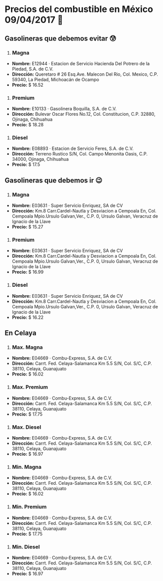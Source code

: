 # Precios del combustible en México 09/04/2017 :car:

## Gasolineras que debemos evitar :cold_sweat:
1. ### Magna
  * **Nombre:** E12944 · Estacion de Servicio Hacienda Del Potrero de la Piedad, S.A. de C.V.
  * **Dirección:** Queretaro # 26 Esq.Ave. Malecon Del Rio, Col. Mexico, C.P. 59340, La Piedad, Michoacán de Ocampo
  * **Precio:** $ 16.52

1. ### Premium
  * **Nombre:** E10133 · Gasolinera Boquilla, S.A. de C.V.
  * **Dirección:** Bulevar Oscar Flores No.12, Col. Constitucion, C.P. 32880, Ojinaga, Chihuahua
  * **Precio:** $ 18.28

1. ### Diesel
  * **Nombre:** E08893 · Estacion de Servicio Feres, S.A. de C.V.
  * **Dirección:** Terreno Rustico S/N, Col. Campo Menonita Oasis, C.P. 34000, Ojinaga, Chihuahua
  * **Precio:** $ 17.5


## Gasolineras que debemos ir :wink:
1. ### Magna
  * **Nombre:** E03631 · Super Servicio Enriquez, SA de CV
  * **Dirección:** Km.8 Carr.Cardel-Nautla y Desviacion a Cempoala En, Col. Cempoala Mpio.Ursulo Galvan,Ver., C.P. 0, Ursulo Galvan, Veracruz de Ignacio de la Llave
  * **Precio:** $ 15.27

1. ### Premium
  * **Nombre:** E03631 · Super Servicio Enriquez, SA de CV
  * **Dirección:** Km.8 Carr.Cardel-Nautla y Desviacion a Cempoala En, Col. Cempoala Mpio.Ursulo Galvan,Ver., C.P. 0, Ursulo Galvan, Veracruz de Ignacio de la Llave
  * **Precio:** $ 16.99

1. ### Diesel
  * **Nombre:** E03631 · Super Servicio Enriquez, SA de CV
  * **Dirección:** Km.8 Carr.Cardel-Nautla y Desviacion a Cempoala En, Col. Cempoala Mpio.Ursulo Galvan,Ver., C.P. 0, Ursulo Galvan, Veracruz de Ignacio de la Llave
  * **Precio:** $ 16.22


## En Celaya
1. ### Max. Magna
  * **Nombre:** E04669 · Combu-Express, S.A. de C.V.
  * **Dirección:** Carrt. Fed. Celaya-Salamanca Km 5.5 S/N, Col. S/C, C.P. 38110, Celaya, Guanajuato
  * **Precio:** $ 16.02

1. ### Max. Premium
  * **Nombre:** E04669 · Combu-Express, S.A. de C.V.
  * **Dirección:** Carrt. Fed. Celaya-Salamanca Km 5.5 S/N, Col. S/C, C.P. 38110, Celaya, Guanajuato
  * **Precio:** $ 17.75

1. ### Max. Diesel
  * **Nombre:** E04669 · Combu-Express, S.A. de C.V.
  * **Dirección:** Carrt. Fed. Celaya-Salamanca Km 5.5 S/N, Col. S/C, C.P. 38110, Celaya, Guanajuato
  * **Precio:** $ 16.97
1. ### Min. Magna
  * **Nombre:** E04669 · Combu-Express, S.A. de C.V.
  * **Dirección:** Carrt. Fed. Celaya-Salamanca Km 5.5 S/N, Col. S/C, C.P. 38110, Celaya, Guanajuato
  * **Precio:** $ 16.02

1. ### Min. Premium
  * **Nombre:** E04669 · Combu-Express, S.A. de C.V.
  * **Dirección:** Carrt. Fed. Celaya-Salamanca Km 5.5 S/N, Col. S/C, C.P. 38110, Celaya, Guanajuato
  * **Precio:** $ 17.75

1. ### Min. Diesel
  * **Nombre:** E04669 · Combu-Express, S.A. de C.V.
  * **Dirección:** Carrt. Fed. Celaya-Salamanca Km 5.5 S/N, Col. S/C, C.P. 38110, Celaya, Guanajuato
  * **Precio:** $ 16.97